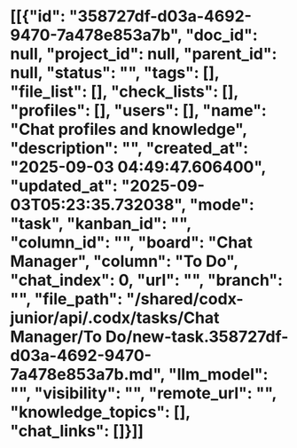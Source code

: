 # [[{"id": "358727df-d03a-4692-9470-7a478e853a7b", "doc_id": null, "project_id": null, "parent_id": null, "status": "", "tags": [], "file_list": [], "check_lists": [], "profiles": [], "users": [], "name": "Chat profiles and knowledge", "description": "", "created_at": "2025-09-03 04:49:47.606400", "updated_at": "2025-09-03T05:23:35.732038", "mode": "task", "kanban_id": "", "column_id": "", "board": "Chat Manager", "column": "To Do", "chat_index": 0, "url": "", "branch": "", "file_path": "/shared/codx-junior/api/.codx/tasks/Chat Manager/To Do/new-task.358727df-d03a-4692-9470-7a478e853a7b.md", "llm_model": "", "visibility": "", "remote_url": "", "knowledge_topics": [], "chat_links": []}]]